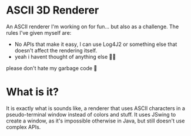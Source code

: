 # ASCII 3D Renderer
An ASCII renderer I'm working on for fun... but also as a challenge. The rules I've given myself are:

- No APIs that make it easy, I can use Log4J2 or something else that doesn't affect the rendering itself.
- yeah i havent thought of anything else 🤷‍♂️

please don't hate my garbage code 🙂

# What is it?
It is exactly what is sounds like, a renderer that uses ASCII characters in a pseudo-terminal window instead of colors and stuff.
It uses JSwing to create a window, as it's impossible otherwise in Java, but still doesn't use complex APIs.
